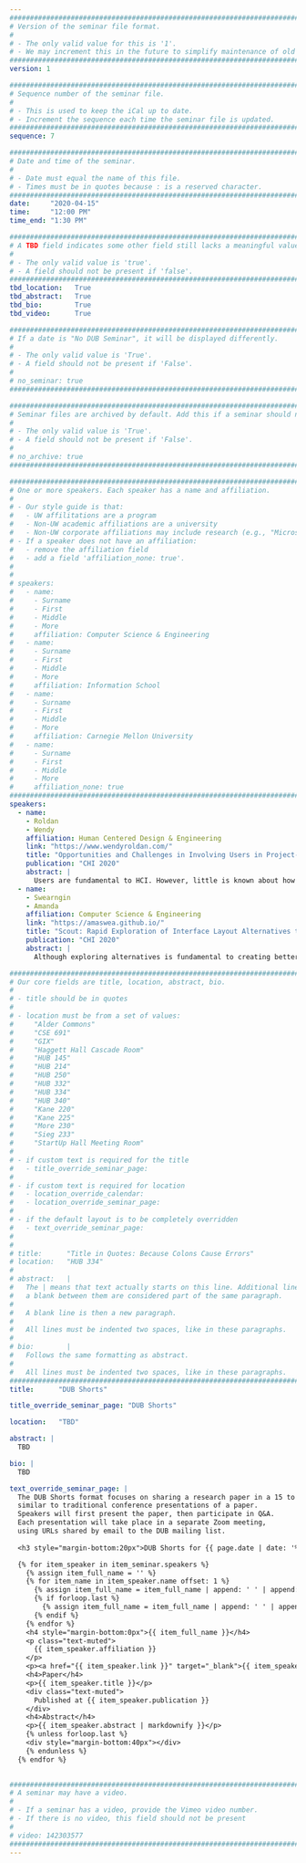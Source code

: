 ```yaml
---
################################################################################
# Version of the seminar file format.
#
# - The only valid value for this is '1'.
# - We may increment this in the future to simplify maintenance of old seminars.
################################################################################
version: 1

################################################################################
# Sequence number of the seminar file.
#
# - This is used to keep the iCal up to date.
# - Increment the sequence each time the seminar file is updated.
################################################################################
sequence: 7

################################################################################
# Date and time of the seminar.
#
# - Date must equal the name of this file.
# - Times must be in quotes because : is a reserved character.
################################################################################
date:     "2020-04-15"
time:     "12:00 PM"
time_end: "1:30 PM"

################################################################################
# A TBD field indicates some other field still lacks a meaningful value.
#
# - The only valid value is 'true'.
# - A field should not be present if 'false'.
################################################################################
tbd_location:   True
tbd_abstract:   True
tbd_bio:        True
tbd_video:      True

################################################################################
# If a date is "No DUB Seminar", it will be displayed differently.
#
# - The only valid value is 'True'.
# - A field should not be present if 'False'.
#
# no_seminar: true
################################################################################

################################################################################
# Seminar files are archived by default. Add this if a seminar should not be.
#
# - The only valid value is 'True'.
# - A field should not be present if 'False'.
#
# no_archive: true
################################################################################

################################################################################
# One or more speakers. Each speaker has a name and affiliation.
#
# - Our style guide is that:
#   - UW affilitations are a program
#   - Non-UW academic affiliations are a university
#   - Non-UW corporate affiliations may include research (e.g., "Microsoft Research")
# - If a speaker does not have an affiliation:
#   - remove the affiliation field
#   - add a field 'affiliation_none: true'.
#
#
# speakers:
#   - name: 
#     - Surname
#     - First
#     - Middle
#     - More
#     affiliation: Computer Science & Engineering 
#   - name: 
#     - Surname
#     - First
#     - Middle
#     - More
#     affiliation: Information School 
#   - name: 
#     - Surname
#     - First
#     - Middle
#     - More
#     affiliation: Carnegie Mellon University 
#   - name:
#     - Surname
#     - First
#     - Middle
#     - More
#     affiliation_none: true
################################################################################
speakers:
  - name: 
    - Roldan
    - Wendy
    affiliation: Human Centered Design & Engineering
    link: "https://www.wendyroldan.com/"
    title: "Opportunities and Challenges in Involving Users in Project-Based HCI Education"
    publication: "CHI 2020"
    abstract: |
      Users are fundamental to HCI. However, little is known about how HCI education introduces students to working with users, particularly those different from themselves. To better understand design students’ engagement, reactions, and reflections with users, we investigate a case study of a graduate-level 10-week prototyping studio course that partnered with a children’s co-design team. HCI students participated in two co-design sessions with children to design a STEM learning experience for youth. We conducted participant observations, interviews with 14 students, and analyzed final artifacts. Our findings demonstrate the communication challenges and strategies students experienced, how students observed issues of power dynamics, and students’ perceived value in engaging with users. We contribute empirical evidence of how HCI students directly interact with target users, principles for reflective HCI pedagogy, and highlight the need for more intentional investigation into HCI educational practice. 
  - name: 
    - Swearngin
    - Amanda
    affiliation: Computer Science & Engineering
    link: "https://amaswea.github.io/"
    title: "Scout: Rapid Exploration of Interface Layout Alternatives through High-Level Design Constraints"
    publication: "CHI 2020"
    abstract: |
      Although exploring alternatives is fundamental to creating better interface designs, current processes for creating alternatives are generally manual, limiting the alternatives a designer can explore. We present Scout, a system that helps designers rapidly explore alternatives through mixed-initiative interaction with high-level constraints and design feedback. Prior constraint-based layout systems use low-level spatial constraints and generally produce a single design. To support designer exploration of alternatives, Scout introduces high-level constraints based on design concepts (e.g., semantic structure, emphasis, order) and formalizes them into low-level spatial constraints that a solver uses to generate potential layouts. In an evaluation with 18 interface designers, we found that Scout: (1) helps designers create more spatially diverse mobile interface layouts with similar quality to those created with a baseline tool and (2) can help designers avoid a linear design process and quickly ideate layouts they do not believe they would have thought of on their own. 

################################################################################
# Our core fields are title, location, abstract, bio.
#
# - title should be in quotes
#
# - location must be from a set of values:
#     "Alder Commons"
#     "CSE 691"
#     "GIX"
#     "Haggett Hall Cascade Room"
#     "HUB 145"
#     "HUB 214"
#     "HUB 250"
#     "HUB 332"
#     "HUB 334"
#     "HUB 340"
#     "Kane 220"
#     "Kane 225"
#     "More 230"
#     "Sieg 233"
#     "StartUp Hall Meeting Room"
#
# - if custom text is required for the title
#   - title_override_seminar_page:
#
# - if custom text is required for location
#   - location_override_calendar:
#   - location_override_seminar_page:
#
# - if the default layout is to be completely overridden
#   - text_override_seminar_page:
#
#
# title:      "Title in Quotes: Because Colons Cause Errors"
# location:   "HUB 334"
#
# abstract:   |
#   The | means that text actually starts on this line. Additional lines without
#   a blank between them are considered part of the same paragraph.
#
#   A blank line is then a new paragraph.
#
#   All lines must be indented two spaces, like in these paragraphs.
#
# bio:        |
#   Follows the same formatting as abstract.
#
#   All lines must be indented two spaces, like in these paragraphs.
################################################################################
title:      "DUB Shorts"

title_override_seminar_page: "DUB Shorts"

location:   "TBD"

abstract: |
  TBD

bio: |
  TBD

text_override_seminar_page: |
  The DUB Shorts format focuses on sharing a research paper in a 15 to 20-minute talk,
  similar to traditional conference presentations of a paper.
  Speakers will first present the paper, then participate in Q&A.
  Each presentation will take place in a separate Zoom meeting,
  using URLs shared by email to the DUB mailing list.
  
  <h3 style="margin-bottom:20px">DUB Shorts for {{ page.date | date: '%B %e, %Y' }}</h3>

  {% for item_speaker in item_seminar.speakers %}
    {% assign item_full_name = '' %}
    {% for item_name in item_speaker.name offset: 1 %}
      {% assign item_full_name = item_full_name | append: ' ' | append: item_name %}
      {% if forloop.last %}
        {% assign item_full_name = item_full_name | append: ' ' | append: item_speaker.name[0] %}
      {% endif %}
    {% endfor %}
    <h4 style="margin-bottom:0px">{{ item_full_name }}</h4>
    <p class="text-muted">
      {{ item_speaker.affiliation }}
    </p>
    <p><a href="{{ item_speaker.link }}" target="_blank">{{ item_speaker.link }}</a></p>
    <h4>Paper</h4>
    <p>{{ item_speaker.title }}</p>
    <div class="text-muted">
      Published at {{ item_speaker.publication }}
    </div>
    <h4>Abstract</h4>
    <p>{{ item_speaker.abstract | markdownify }}</p>
    {% unless forloop.last %}
    <div style="margin-bottom:40px"></div>
    {% endunless %}
  {% endfor %}
  

################################################################################
# A seminar may have a video.
#
# - If a seminar has a video, provide the Vimeo video number.
# - If there is no video, this field should not be present
#
# video: 142303577
################################################################################
---
```

